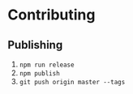 # Contributing

## Publishing

1.  `npm run release`
1.  `npm publish`
1.  `git push origin master --tags`
